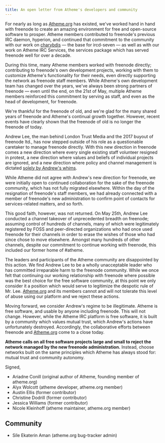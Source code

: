 ```yaml
---
title: An open letter from Atheme's developers and community 
---
```


For nearly as long as [Atheme.org](http://atheme.org) has existed, we've worked hand in hand with freenode to create an amazing environment for free and open-source software to prosper. Atheme members contributed to freenode's previous IRC daemon, hyperion, and continued that commitment to the community with our work on [charybdis](https://github.com/charybdis-ircd/charybdis) — the base for ircd-seven — as well as with our work on Atheme IRC Services, the services package which has served freenode well for over a decade. 

During this time, many Atheme members worked with freenode directly; contributing to freenode's own development projects, working with them to customize Atheme's functionality for their needs, even directly supporting the network as freenode staff members. While Atheme's own development team has changed over the years, we've always been strong partners of freenode — even until the end, on the 21st of May, multiple Atheme members reinforced this commitment by serving as staff, and even as the head of development, for freenode.

We're thankful for the freenode of old, and we're glad for the many shared years of freenode and Atheme's continual growth together. However, recent events have clearly shown that the freenode of old is no longer the freenode of today.

Andrew Lee, the man behind London Trust Media and the 2017 buyout of freenode ltd., has now stepped outside of his role as a questionable caretaker to manage freenode directly. With this new direction in freenode comes a new direction where every single existing staff volunteer resigned in protest, a new direction where values and beliefs of individual projects are ignored, and a new direction where policy and channel management is dictated [solely by Andrew's whims](https://ariadne.space/2021/05/20/the-whole-freenode-kerfluffle/).

While Atheme did not agree with Andrew's new direction for freenode, we were initially open to continued collaboration for the sake of the freenode community, which has not fully migrated elsewhere. Within the day of the resignation of freenode's staff members, we had already connected with a member of freenode's new administration to confirm point of contacts for services-related matters, and so forth.

This good faith, however, was not returned. On May 25th, Andrew Lee conducted a channel takeover of unprecedented breadth on freenode; assuming control of hundreds of channels, many of which were legitimately registered by FOSS and peer-directed organizations who had once used freenode for their channels in order to erase the wishes of those who had since  chose to move elsewhere. Amongst many hundreds of other channels, despite our commitment to continue working with freenode, this included our former home of #atheme. 

The leaders and participants of the Atheme community are disappointed by this action. We find Andrew Lee to be a wholly unacceptable leader who has committed irreparable harm to the freenode community. While we once felt that continuing our working relationship with freenode where possible was the best choice for the free software community, at this point we only consider it a position which would serve to legitimize the despotic rule of Mr. Lee. [Atheme.org](http://atheme.org) and its members cannot and will not tolerate this level of abuse using our platform and we reject these actions.

Moving forward, we consider Andrew's regime to be illegitimate. Atheme is free software, and usable by anyone including freenode. This will not change. However, while the Atheme IRC platform is free software, it is built by a community which values mutual trust, which Andrew's actions have unfortunately destroyed. Accordingly, the collaborative efforts between freenode and [Atheme.org](http://atheme.org) come to a close today.

**Atheme calls on all free software projects large and small to reject the network managed by the new freenode administration.** Instead, choose networks built on the same principles which Atheme has always stood for: mutual trust and community autonomy.

Signed,

- Ariadne Conill (original author of Atheme, founding member of atheme.org)
- Alyx Wolcott (atheme developer, atheme.org member)
- Austin Ellis (former contributor)
- Christine Dodrill (former contributor)
- Jessica Williams (former contributor)
- Nicole Kleinhoff (atheme maintainer, atheme.org member)

## Community

- Síle Ekaterin Aman (atheme.org bug-tracker admin)
